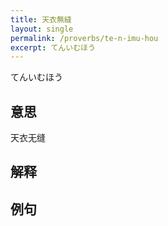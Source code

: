 ```yaml
---
title: 天衣無縫
layout: single
permalink: /proverbs/te-n-imu-hou
excerpt: てんいむほう
---
```


てんいむほう

## 意思

天衣无缝

## 解释

## 例句

